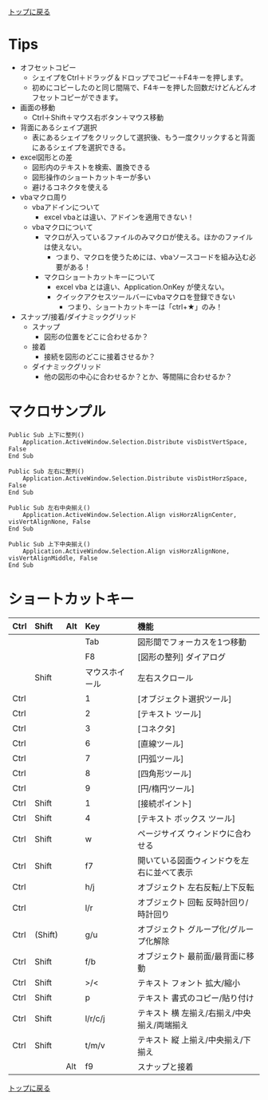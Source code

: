 [トップに戻る](../index.md)

# Tips

- オフセットコピー
	- シェイプをCtrl＋ドラッグ＆ドロップでコピー＋F4キーを押します。
	- 初めにコピーしたのと同じ間隔で、F4キーを押した回数だけどんどんオフセットコピーができます。
- 画面の移動
	- Ctrl＋Shift＋マウス右ボタン＋マウス移動
- 背面にあるシェイプ選択
	- 表にあるシェイプをクリックして選択後、もう一度クリックすると背面にあるシェイプを選択できる。
- excel図形との差
	- 図形内のテキストを検索、置換できる
	- 図形操作のショートカットキーが多い
	- 避けるコネクタを使える
- vbaマクロ周り
	- vbaアドインについて
		- excel vbaとは違い、アドインを適用できない！
	- vbaマクロについて
		- マクロが入っているファイルのみマクロが使える。ほかのファイルは使えない。
			- つまり、マクロを使うためには、vbaソースコードを組み込む必要がある！
		- マクロショートカットキーについて
			- excel vba とは違い、Application.OnKey が使えない。
			- クイックアクセスツールバーにvbaマクロを登録できない
				- つまり、ショートカットキーは「ctrl+★」のみ！
- スナップ/接着/ダイナミックグリッド
	- スナップ
		- 図形の位置をどこに合わせるか？
	- 接着
		- 接続を図形のどこに接着させるか？
	- ダイナミックグリッド
		- 他の図形の中心に合わせるか？とか、等間隔に合わせるか？

# マクロサンプル
```
Public Sub 上下に整列()
    Application.ActiveWindow.Selection.Distribute visDistVertSpace, False
End Sub

Public Sub 左右に整列()
    Application.ActiveWindow.Selection.Distribute visDistHorzSpace, False
End Sub

Public Sub 左右中央揃え()
    Application.ActiveWindow.Selection.Align visHorzAlignCenter, visVertAlignNone, False
End Sub

Public Sub 上下中央揃え()
    Application.ActiveWindow.Selection.Align visHorzAlignNone, visVertAlignMiddle, False
End Sub
```

# ショートカットキー

|Ctrl|Shift|Alt|Key|機能|
|:---|:---|:---|:---|:---|
||||Tab|図形間でフォーカスを1つ移動|
||||F8|[図形の整列] ダイアログ|
||Shift||マウスホイール|左右スクロール|
|Ctrl|||1|[オブジェクト選択ツール]|
|Ctrl|||2|[テキスト ツール]|
|Ctrl|||3|[コネクタ]|
|Ctrl|||6|[直線ツール]|
|Ctrl|||7|[円弧ツール]|
|Ctrl|||8|[四角形ツール]|
|Ctrl|||9|[円/楕円ツール]|
|Ctrl|Shift||1|[接続ポイント]|
|Ctrl|Shift||4|[テキスト ボックス ツール]|
|Ctrl|Shift||w|ページサイズ ウィンドウに合わせる|
|Ctrl|Shift||f7|開いている図面ウィンドウを左右に並べて表示|
|Ctrl|||h/j|オブジェクト 左右反転/上下反転|
|Ctrl|||l/r|オブジェクト 回転 反時計回り/時計回り|
|Ctrl|(Shift)||g/u|オブジェクト グループ化/グループ化解除|
|Ctrl|Shift||f/b|オブジェクト 最前面/最背面に移動|
|Ctrl|Shift||\>/<|テキスト フォント 拡大/縮小|
|Ctrl|Shift||p|テキスト 書式のコピー/貼り付け|
|Ctrl|Shift||l/r/c/j|テキスト 横 左揃え/右揃え/中央揃え/両端揃え|
|Ctrl|Shift||t/m/v|テキスト 縦 上揃え/中央揃え/下揃え|
|||Alt|f9|スナップと接着|

[トップに戻る](../index.md)

